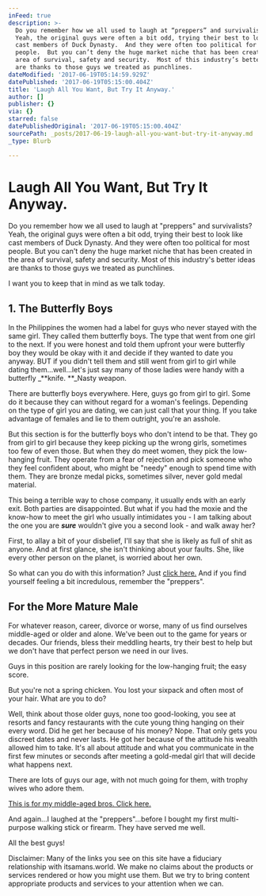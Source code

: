 ```yaml
---
inFeed: true
description: >-
  Do you remember how we all used to laugh at “preppers” and survivalists? 
  Yeah, the original guys were often a bit odd, trying their best to look like
  cast members of Duck Dynasty.  And they were often too political for most
  people.  But you can’t deny the huge market niche that has been created in the
  area of survival, safety and security.  Most of this industry’s better ideas
  are thanks to those guys we treated as punchlines.
dateModified: '2017-06-19T05:14:59.929Z'
datePublished: '2017-06-19T05:15:00.404Z'
title: 'Laugh All You Want, But Try It Anyway.'
author: []
publisher: {}
via: {}
starred: false
datePublishedOriginal: '2017-06-19T05:15:00.404Z'
sourcePath: _posts/2017-06-19-laugh-all-you-want-but-try-it-anyway.md
_type: Blurb

---
```

# Laugh All You Want, But Try It Anyway.

Do you remember how we all used to laugh at "preppers" and survivalists? Yeah, the original guys were often a bit odd, trying their best to look like cast members of Duck Dynasty. And they were often too political for most people. But you can't deny the huge market niche that has been created in the area of survival, safety and security. Most of this industry's better ideas are thanks to those guys we treated as punchlines.

I want you to keep that in mind as we talk today.

## 1\. The Butterfly Boys

In the Philippines the women had a label for guys who never stayed with the same girl. They called them butterfly boys. The type that went from one girl to the next. If you were honest and told them upfront your were butterfly boy they would be okay with it and decide if they wanted to date you anyway. BUT if you didn't tell them and still went from girl to girl while dating them...well...let's just say many of those ladies were handy with a butterfly _**knife. **_Nasty weapon.

There are butterfly boys everywhere. Here, guys go from girl to girl. Some do it because they can without regard for a woman's feelings. Depending on the type of girl you are dating, we can just call that your thing. If you take advantage of females and lie to them outright, you're an asshole.

But this section is for the butterfly boys who don't intend to be that. They go from girl to girl because they keep picking up the wrong girls, sometimes too few of even those. But when they do meet women, they pick the low-hanging fruit. They operate from a fear of rejection and pick someone who they feel confident about, who might be "needy" enough to spend time with them. They are bronze medal picks, sometimes silver, never gold medal material.

This being a terrible way to chose company, it usually ends with an early exit. Both parties are disappointed. But what if you had the moxie and the know-how to meet the girl who usually intimidates you - I am talking about the one you are _**sure**_ wouldn't give you a second look - and walk away her?

First, to allay a bit of your disbelief, I'll say that she is likely as full of shit as anyone. And at first glance, she isn't thinking about your faults. She, like every other person on the planet, is worried about her own.

So what can you do with this information? Just [click here.][0] And if you find yourself feeling a bit incredulous, remember the "preppers".

## For the More Mature Male

For whatever reason, career, divorce or worse, many of us find ourselves middle-aged or older and alone. We've been out to the game for years or decades. Our friends, bless their meddling hearts, try their best to help but we don't have that perfect person we need in our lives. 

Guys in this position are rarely looking for the low-hanging fruit; the easy score.

But you're not a spring chicken. You lost your sixpack and often most of your hair. What are you to do?

Well, think about those older guys, none too good-looking, you see at resorts and fancy restaurants with the cute young thing hanging on their every word. Did he get her because of his money? Nope. That only gets you discreet dates and never lasts. He got her because of the attitude his wealth allowed him to take. It's all about attitude and what you communicate in the first few minutes or seconds after meeting a gold-medal girl that will decide what happens next.

There are lots of guys our age, with not much going for them, with trophy wives who adore them.

[This is for my middle-aged bros. Click here. ][0]

And again...I laughed at the "preppers"...before I bought my first multi-purpose walking stick or firearm. They have served me well.

All the best guys!

Disclaimer: Many of the links you see on this site have a fiduciary relationship with itsamans.world. We make no claims about the products or services rendered or how you might use them. But we try to bring content appropriate products and services to your attention when we can.

[0]: http://ec68dcrerns4th98ncpev10ib9.hop.clickbank.net/